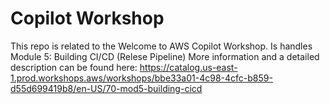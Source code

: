 # Copilot Workshop

This repo is related to the Welcome to AWS Copilot Workshop.
Is handles Module 5: Building CI/CD (Relese Pipeline)
More information and a detailed description can be found here:
https://catalog.us-east-1.prod.workshops.aws/workshops/bbe33a01-4c98-4cfc-b859-d55d699419b8/en-US/70-mod5-building-cicd